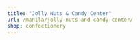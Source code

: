 ```yaml
---
title: "Jolly Nuts & Candy Center"
url: /manila/jolly-nuts-and-candy-center/
shop: confectionery
---
```


